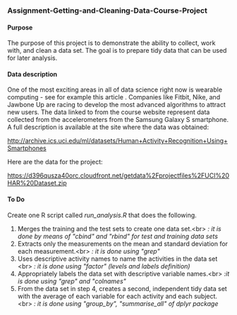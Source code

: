 ### Assignment-Getting-and-Cleaning-Data-Course-Project

#### Purpose
The purpose of this project is to demonstrate the ability to collect, work with, and clean a data set. The goal is to prepare tidy data that can be used for later analysis. 

#### Data description
One of the most exciting areas in all of data science right now is wearable computing - see for example this article . Companies like Fitbit, Nike, and Jawbone Up are racing to develop the most advanced algorithms to attract new users. The data linked to from the course website represent data collected from the accelerometers from the Samsung Galaxy S smartphone. A full description is available at the site where the data was obtained:

http://archive.ics.uci.edu/ml/datasets/Human+Activity+Recognition+Using+Smartphones

Here are the data for the project:

https://d396qusza40orc.cloudfront.net/getdata%2Fprojectfiles%2FUCI%20HAR%20Dataset.zip

#### To Do
Create one R script called _run_analysis.R_ that does the following.

  1. Merges the training and the test sets to create one data set.<br\>
  _: it is done by means of "cbind" and "rbind" for test and training data sets_
  2. Extracts only the measurements on the mean and standard deviation for each measurement.<br\>
  _: it is done using "grep"_
  3. Uses descriptive activity names to name the activities in the data set <br\>
  _: it is done using "factor" (levels and labels definition)_
  4. Appropriately labels the data set with descriptive variable names.<br\>
  _:it is done using "grep" and "colnames"_
  5. From the data set in step 4, creates a second, independent tidy data set with the average of each variable for each activity   and each subject.<br\>
  _: it is done using "group_by", "summarise_all" of dplyr package_
